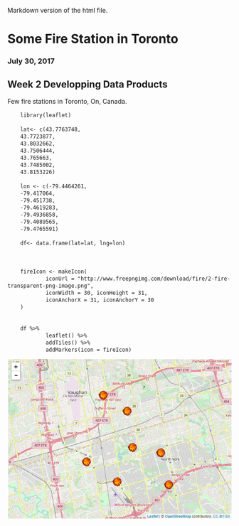 Markdown version of the html file.

# Some Fire Station in Toronto

### July 30, 2017

## Week 2 Developping Data Products

Few fire stations in Toronto, On, Canada.


        library(leaflet)

        lat<- c(43.7763748,
        43.7723877,
        43.8032662,
        43.7506444,
        43.765663,
        43.7485002,
        43.8153226)

        lon <- c(-79.4464261,
        -79.417064,
        -79.451738,
        -79.4619283,
        -79.4936858,
        -79.4089565,
        -79.4765591)

        df<- data.frame(lat=lat, lng=lon)



        fireIcon <- makeIcon(
                iconUrl = "http://www.freepngimg.com/download/fire/2-fire-transparent-png-image.png",
                iconWidth = 30, iconHeight = 31,
                iconAnchorX = 31, iconAnchorY = 30
        )


        df %>% 
                leaflet() %>%
                addTiles() %>%
                addMarkers(icon = fireIcon)


![Result](fs.png)
